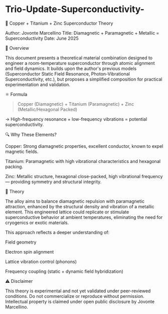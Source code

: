 # Trio-Update-Superconductivity-

🧊 Copper + Titanium + Zinc Superconductor Theory

Author: Jovonte Marcellino
Title: Diamagnetic + Paramagnetic + Metallic = Superconductivity
Date: June 2025

🔬 Overview

This document presents a theoretical material combination designed to engineer a room-temperature superconductor through atomic alignment and field dynamics. It builds upon the author's previous models (Superconductor Static Field Resonance, Photon-Vibrational Superconductivity, etc.), but proposes a simplified composition for practical experimentation and validation.

⚛️ Formula

> Copper (Diamagnetic) + Titanium (Paramagnetic) + Zinc (Metallic/Hexagonal Packed)

→ High-frequency resonance + low-frequency vibrations = potential superconductivity.



🔍 Why These Elements?

Copper: Strong diamagnetic properties, excellent conductor, known to expel magnetic fields.

Titanium: Paramagnetic with high vibrational characteristics and hexagonal packing.

Zinc: Metallic structure, hexagonal close-packed, high vibrational frequency — providing symmetry and structural integrity.


🧠 Theory

The alloy aims to balance diamagnetic repulsion with paramagnetic attraction, enhanced by the structural density and vibration of a metallic element. This engineered lattice could replicate or stimulate superconductive behavior at ambient temperatures, eliminating the need for cryogenics or exotic materials.

This approach reflects a deeper understanding of:

Field geometry

Electron spin alignment

Lattice vibration control (phonons)

Frequency coupling (static + dynamic field hybridization)


⚠️ Disclaimer

This theory is experimental and not yet validated under peer-reviewed conditions. Do not commercialize or reproduce without permission. Intellectual property is claimed under open public disclosure by Jovonte Marcellino.
